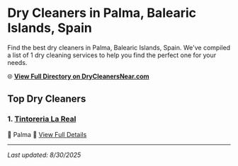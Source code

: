 # Dry Cleaners in Palma, Balearic Islands, Spain

Find the best dry cleaners in Palma, Balearic Islands, Spain. We've compiled a list of 1 dry cleaning services to help you find the perfect one for your needs.

🌐 **[View Full Directory on DryCleanersNear.com](https://drycleanersnear.com/city/Spain/Balearic%20Islands/Palma)**

## Top Dry Cleaners

### 1. [Tintoreria La Real](https://drycleanersnear.com/dryCleaner/68b0e12b033494bdc84ab15f/tintoreria-la-real)
📍 Palma
🔗 [View Full Details](https://drycleanersnear.com/dryCleaner/68b0e12b033494bdc84ab15f/tintoreria-la-real)


---

*Last updated: 8/30/2025*
